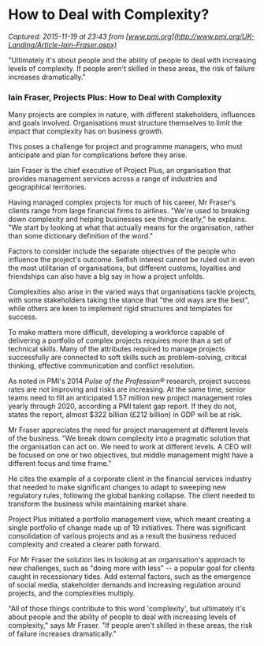# How to Deal with Complexity?

_Captured: 2015-11-19 at 23:43 from [www.pmi.org](http://www.pmi.org/UK-Landing/Article-Iain-Fraser.aspx)_

"Ultimately it's about people and the ability of people to deal with increasing levels of complexity. If people aren't skilled in these areas, the risk of failure increases dramatically."

### Iain Fraser, Projects Plus: How to Deal with Complexity

Many projects are complex in nature, with different stakeholders, influences and goals involved. Organisations must structure themselves to limit the impact that complexity has on business growth.

This poses a challenge for project and programme managers, who must anticipate and plan for complications before they arise.

Iain Fraser is the chief executive of Project Plus, an organisation that provides management services across a range of industries and geographical territories.

Having managed complex projects for much of his career, Mr Fraser's clients range from large financial firms to airlines. "We're used to breaking down complexity and helping businesses see things clearly," he explains. "We start by looking at what that actually means for the organisation, rather than some dictionary definition of the word."

Factors to consider include the separate objectives of the people who influence the project's outcome. Selfish interest cannot be ruled out in even the most utilitarian of organisations, but different customs, loyalties and friendships can also have a big say in how a project unfolds.

Complexities also arise in the varied ways that organisations tackle projects, with some stakeholders taking the stance that "the old ways are the best", while others are keen to implement rigid structures and templates for success.

To make matters more difficult, developing a workforce capable of delivering a portfolio of complex projects requires more than a set of technical skills. Many of the attributes required to manage projects successfully are connected to soft skills such as problem-solving, critical thinking, effective communication and conflict resolution.

As noted in PMI's 2014 _Pulse of the Profession®_ research, project success rates are not improving and risks are increasing. At the same time, senior teams need to fill an anticipated 1.57 million new project management roles yearly through 2020, according a PMI talent gap report. If they do not, states the report, almost $322 billion (£212 billion) in GDP will be at risk.

Mr Fraser appreciates the need for project management at different levels of the business. "We break down complexity into a pragmatic solution that the organisation can act on. We need to work at different levels. A CEO will be focused on one or two objectives, but middle management might have a different focus and time frame."

He cites the example of a corporate client in the financial services industry that needed to make significant changes to adapt to sweeping new regulatory rules, following the global banking collapse. The client needed to transform the business while maintaining market share.

Project Plus initiated a portfolio management view, which meant creating a single portfolio of change made up of 19 initiatives. There was significant consolidation of various projects and as a result the business reduced complexity and created a clearer path forward.

For Mr Fraser the solution lies in looking at an organisation's approach to new challenges, such as "doing more with less" -- a popular goal for clients caught in recessionary tides. Add external factors, such as the emergence of social media, stakeholder demands and increasing regulation around projects, and the complexities multiply.

"All of those things contribute to this word 'complexity', but ultimately it's about people and the ability of people to deal with increasing levels of complexity," says Mr Fraser. "If people aren't skilled in these areas, the risk of failure increases dramatically."

